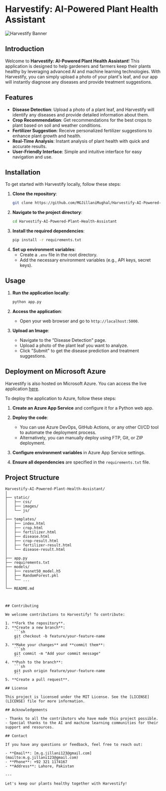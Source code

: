 # Harvestify: AI-Powered Plant Health Assistant

![Harvestify Banner](/Web%20App%20Interface.png)

## Introduction

Welcome to **Harvestify: AI-Powered Plant Health Assistant**! This application is designed to help gardeners and farmers keep their plants healthy by leveraging advanced AI and machine learning technologies. With Harvestify, you can simply upload a photo of your plant's leaf, and our app will instantly diagnose any diseases and provide treatment suggestions.

## Features

- **Disease Detection**: Upload a photo of a plant leaf, and Harvestify will identify any diseases and provide detailed information about them.
- **Crop Recommendation**: Get recommendations for the best crops to plant based on soil and weather conditions.
- **Fertilizer Suggestion**: Receive personalized fertilizer suggestions to enhance plant growth and health.
- **Real-Time Analysis**: Instant analysis of plant health with quick and accurate results.
- **User-Friendly Interface**: Simple and intuitive interface for easy navigation and use.

## Installation

To get started with Harvestify locally, follow these steps:

1. **Clone the repository**:
    ```sh
    git clone https://github.com/MGJillaniMughal/Harvestify-AI-Powered-Plant-Health-Assistant.git
    ```
2. **Navigate to the project directory**:
    ```sh
    cd Harvestify-AI-Powered-Plant-Health-Assistant
    ```
3. **Install the required dependencies**:
    ```sh
    pip install -r requirements.txt
    ```
4. **Set up environment variables**:
    - Create a `.env` file in the root directory.
    - Add the necessary environment variables (e.g., API keys, secret keys).

## Usage

1. **Run the application locally**:
    ```sh
    python app.py
    ```
2. **Access the application**:
    - Open your web browser and go to `http://localhost:5000`.

3. **Upload an Image**:
    - Navigate to the "Disease Detection" page.
    - Upload a photo of the plant leaf you want to analyze.
    - Click "Submit" to get the disease prediction and treatment suggestions.

## Deployment on Microsoft Azure

Harvestify is also hosted on Microsoft Azure. You can access the live application [here](https://your-azure-app-url).

To deploy the application to Azure, follow these steps:

1. **Create an Azure App Service** and configure it for a Python web app.
2. **Deploy the code**:
    - You can use Azure DevOps, GitHub Actions, or any other CI/CD tool to automate the deployment process.
    - Alternatively, you can manually deploy using FTP, Git, or ZIP deployment.

3. **Configure environment variables** in Azure App Service settings.
4. **Ensure all dependencies** are specified in the `requirements.txt` file.

## Project Structure

```plaintext
Harvestify-AI-Powered-Plant-Health-Assistant/
│
├── static/
│   ├── css/
│   ├── images/
│   └── js/
│
├── templates/
│   ├── index.html
│   ├── crop.html
│   ├── fertilizer.html
│   ├── disease.html
│   ├── crop-result.html
│   ├── fertilizer-result.html
│   └── disease-result.html
│
├── app.py
├── requirements.txt
├── models/
│   ├── resnet50_model.h5
│   ├── RandomForest.pkl
│   └── ...
│
└── README.md



## Contributing

We welcome contributions to Harvestify! To contribute:

1. **Fork the repository**.
2. **Create a new branch**:
    ```sh
    git checkout -b feature/your-feature-name
    ```
3. **Make your changes** and **commit them**:
    ```sh
    git commit -m "Add your commit message"
    ```
4. **Push to the branch**:
    ```sh
    git push origin feature/your-feature-name
    ```
5. **Create a pull request**.

## License

This project is licensed under the MIT License. See the [LICENSE](LICENSE) file for more information.

## Acknowledgements

- Thanks to all the contributors who have made this project possible.
- Special thanks to the AI and machine learning communities for their support and resources.

## Contact

If you have any questions or feedback, feel free to reach out:

- **Email**: [m.g.jillani123@gmail.com](mailto:m.g.jillani123@gmail.com)
- **Phone**: +92 321 1174167
- **Address**: Lahore, Pakistan

---

Let's keep our plants healthy together with Harvestify!
